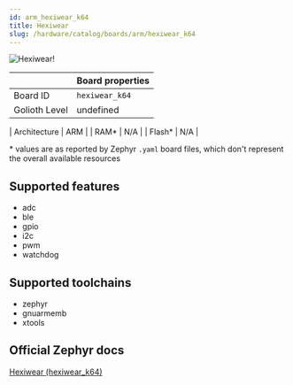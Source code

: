 ```yaml
---
id: arm_hexiwear_k64
title: Hexiwear
slug: /hardware/catalog/boards/arm/hexiwear_k64
---
```


[//]: # (This is an auto-generated file, do not edit! Changes to it will be lost upon re-generation)

![Hexiwear!](/img/boards/arm/hexiwear_k64.jpg "Hexiwear")

|                | Board properties     |
| -------------  | -------------------- |
| Board ID       | `hexiwear_k64` |
| Golioth Level  | undefined       |

| Architecture   | ARM |
| RAM*           | N/A |
| Flash*         | N/A |

\* values are as reported by Zephyr `.yaml` board files, which don't represent the overall available resources



## Supported features

* adc
* ble
* gpio
* i2c
* pwm
* watchdog

## Supported toolchains

* zephyr
* gnuarmemb
* xtools

## Official Zephyr docs

[Hexiwear (hexiwear_k64)](https://docs.zephyrproject.org/latest/boards/arm/hexiwear_k64/doc/index.html)
